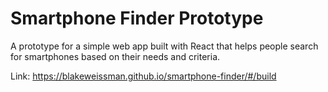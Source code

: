 # Smartphone Finder Prototype
A prototype for a simple web app built with React that helps people search for smartphones based on their needs and criteria.

Link: https://blakeweissman.github.io/smartphone-finder/#/build